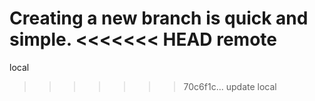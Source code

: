 Creating a new branch is quick and simple.
<<<<<<< HEAD
remote
=======
local
>>>>>>> 70c6f1c... update local

